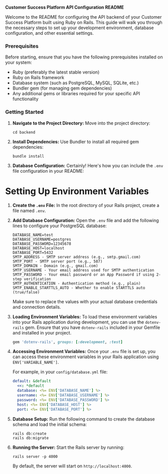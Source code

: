 **Customer Success Platform API Configuration README**

Welcome to the README for configuring the API backend of your Customer Success Platform built using Ruby on Rails. This guide will walk you through the necessary steps to set up your development environment, database configuration, and other essential settings.

### Prerequisites

Before starting, ensure that you have the following prerequisites installed on your system:

- Ruby (preferably the latest stable version)
- Ruby on Rails framework
- Database system (such as PostgreSQL, MySQL, SQLite, etc.)
- Bundler gem (for managing gem dependencies)
- Any additional gems or libraries required for your specific API functionality

### Getting Started

1. **Navigate to the Project Directory:**
   Move into the project directory:

   ```
   cd backend
   ```

2. **Install Dependencies:**
   Use Bundler to install all required gem dependencies:

   ```
   bundle install
   ```

3. **Database Configuration:**
   Certainly! Here's how you can include the `.env` file configuration in your README:


# Setting Up Environment Variables

1. **Create the `.env` File:**
   In the root directory of your Rails project, create a file named `.env`.

2. **Add Database Configuration:**
   Open the `.env` file and add the following lines to configure your PostgreSQL database:

   ```plaintext
   DATABASE_NAME=test
   DATABASE_USERNAME=postgres
   DATABASE_PASSWORD=12345678
   DATABASE_HOST=localhost
   DATABASE_PORT=5432
   SMTP_ADDRESS - SMTP server address (e.g., smtp.gmail.com)
   SMTP_PORT - SMTP server port (e.g., 587)
   SMTP_DOMAIN - Domain (e.g., gmail.com)
   SMTP_USERNAME - Your email address used for SMTP authentication
   SMTP_PASSWORD - Your email password or an App Password if using 2-step verification
   SMTP_AUTHENTICATION - Authentication method (e.g., plain)
   SMTP_ENABLE_STARTTLS_AUTO - Whether to enable STARTTLS auto (true/false)

   ```

   Make sure to replace the values with your actual database credentials and connection details.

3. **Loading Environment Variables:**
   To load these environment variables into your Rails application during development, you can use the `dotenv-rails` gem. Ensure that you have `dotenv-rails` included in your Gemfile and installed in your project.

   ```ruby
   gem 'dotenv-rails', groups: [:development, :test]
   ```


4. **Accessing Environment Variables:**
   Once your `.env` file is set up, you can access these environment variables in your Rails application using `ENV['VARIABLE_NAME']`.

   For example, in your `config/database.yml` file:

   ```yaml
   default: &default
     <<: *default
     database: <%= ENV['DATABASE_NAME'] %>
     username: <%= ENV['DATABASE_USERNAME'] %>
     password: <%= ENV['DATABASE_PASSWORD'] %>
     host: <%= ENV['DATABASE_HOST'] %>
     port: <%= ENV['DATABASE_PORT'] %>
   ```

5. **Database Setup:**
   Run the following command to create the database schema and load the initial schema:

   ```
   rails db:create
   rails db:migrate
   ```

6. **Running the Server:**
   Start the Rails server by running:

   ```
   rails server -p 4000
   ```

   By default, the server will start on `http://localhost:4000`.

